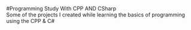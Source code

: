 #Programming Study With CPP AND CSharp  
Some of the projects I created while learning the basics of programming using the CPP &amp; C#
